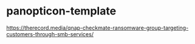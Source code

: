 # panopticon-template

https://therecord.media/qnap-checkmate-ransomware-group-targeting-customers-through-smb-services/
